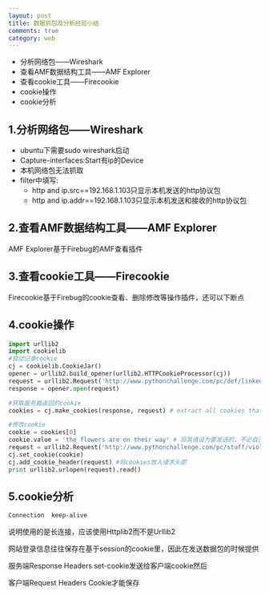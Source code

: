 ```yaml
---
layout: post
title: 数据抓包及分析经验小结
comments: true
category: web
---
```


* 分析网络包——Wireshark
* 查看AMF数据结构工具——AMF Explorer
* 查看cookie工具——Firecookie
* cookie操作
* cookie分析

## 1.分析网络包——Wireshark


* ubuntu下需要sudo wireshark启动
* Capture-interfaces:Start有ip的Device
* 本机网络包无法抓取
* filter中填写:
	* http and ip.src==192.168.1.103只显示本机发送的http协议包
	* http and ip.addr==192.168.1.103只显示本机发送和接收的http协议包

## 2.查看AMF数据结构工具——AMF Explorer

AMF Explorer基于Firebug的AMF查看插件

## 3.查看cookie工具——Firecookie

Firecookie基于Firebug的cookie查看、删除修改等操作插件，还可以下断点

## 4.cookie操作

```python
import urllib2
import cookielib
#自动记录cookie
cj = cookielib.CookieJar()
opener = urllib2.build_opener(urllib2.HTTPCookieProcessor(cj))
request = urllib2.Request('http://www.pythonchallenge.com/pc/def/linkedlist.php?busynothing=12345')
response = opener.open(request)

#获取服务器返回的cookie
cookies = cj.make_cookies(response, request) # extract all cookies that this request-response pair added to the jar

#修改cookie
cookie = cookies[0]
cookie.value = 'the flowers are on their way' # 将其值设为要发送的，不必自己转码
request = urllib2.Request('http://www.pythonchallenge.com/pc/stuff/violin.php')
cj.set_cookie(cookie) 
cj.add_cookie_header(request) #将cookies放入请求头部
print urllib2.urlopen(request).read()  
```

## 5.cookie分析

```html
Connection	keep-alive
```

说明使用的是长连接，应该使用Httplib2而不是Urllib2

网站登录信息往往保存在基于session的cookie里，因此在发送数据包的时候提供

服务端Response Headers	set-cookie发送给客户端cookie然后

客户端Request Headers	Cookie才能保存

